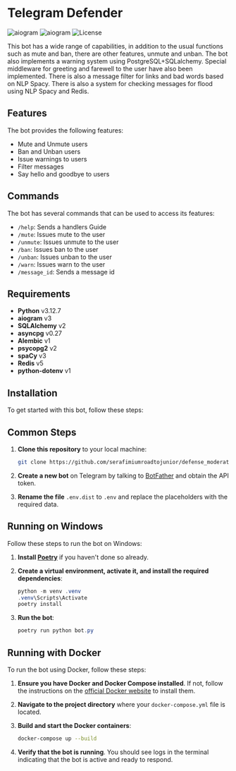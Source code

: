 # Telegram Defender

![aiogram](https://img.shields.io/badge/python-v3.12.7-blue.svg?logo=python&logoColor=yellow) ![aiogram](https://img.shields.io/badge/aiogram-v3-blue.svg?logo=telegram) ![License](https://img.shields.io/badge/license-MIT-blue.svg)

This bot has a wide range of capabilities, in addition to the usual functions such as mute and ban, there are other features, unmute and unban. The bot also implements a warning system using PostgreSQL+SQLalchemy. Special middleware for greeting and farewell to the user have also been implemented. There is also a message filter for links and bad words based on NLP Spacy. There is also a system for checking messages for flood using NLP Spacy and Redis.

## Features

The bot provides the following features:

- Mute and Unmute users
- Ban and Unban users
- Issue warnings to users
- Filter messages
- Say hello and goodbye to users

## Commands

The bot has several commands that can be used to access its features:

- `/help`: Sends a handlers Guide
- `/mute`: Issues mute to the user
- `/unmute`: Issues unmute to the user
- `/ban`: Issues ban to the user
- `/unban`: Issues unban to the user
- `/warn`: Issues warn to the user
- `/message_id`: Sends a message id

## Requirements

- **Python** v3.12.7
- **aiogram** v3
- **SQLAlchemy** v2
- **asyncpg** v0.27
- **Alembic** v1
- **psycopg2** v2
- **spaCy** v3
- **Redis** v5
- **python-dotenv** v1

## Installation

To get started with this bot, follow these steps:

## Common Steps

1. **Clone this repository** to your local machine:

    ```bash
    git clone https://github.com/serafimiumroadtojunior/defense_moderator_v2
    ```

2. **Create a new bot** on Telegram by talking to [BotFather](https://www.siteguarding.com/en/how-to-get-telegram-bot-api-token) and obtain the API token.

3. **Rename the file** `.env.dist` to `.env` and replace the placeholders with the required data.

## Running on Windows

Follow these steps to run the bot on Windows:

1. **Install [Poetry](https://python-poetry.org/docs/#installation)** if you haven't done so already.

2. **Create a virtual environment, activate it, and install the required dependencies**:

    ```powershell
    python -m venv .venv
    .venv\Scripts\Activate
    poetry install
    ```

3. **Run the bot**:

    ```powershell
    poetry run python bot.py
    ```

## Running with Docker

To run the bot using Docker, follow these steps:

1. **Ensure you have Docker and Docker Compose installed**. If not, follow the instructions on the [official Docker website](https://docs.docker.com/get-docker/) to install them.

2. **Navigate to the project directory** where your `docker-compose.yml` file is located.

3. **Build and start the Docker containers**:

    ```bash
    docker-compose up --build
    ```

4. **Verify that the bot is running**. You should see logs in the terminal indicating that the bot is active and ready to respond.
